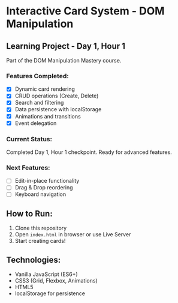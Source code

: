 # Interactive Card System - DOM Manipulation

## Learning Project - Day 1, Hour 1
Part of the DOM Manipulation Mastery course.

### Features Completed:
- [x] Dynamic card rendering
- [x] CRUD operations (Create, Delete)
- [x] Search and filtering
- [x] Data persistence with localStorage
- [x] Animations and transitions
- [x] Event delegation

### Current Status:
Completed Day 1, Hour 1 checkpoint. Ready for advanced features.

### Next Features:
- [ ] Edit-in-place functionality
- [ ] Drag & Drop reordering
- [ ] Keyboard navigation

## How to Run:
1. Clone this repository
2. Open `index.html` in browser or use Live Server
3. Start creating cards!

## Technologies:
- Vanilla JavaScript (ES6+)
- CSS3 (Grid, Flexbox, Animations)
- HTML5
- localStorage for persistence
